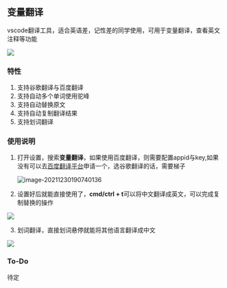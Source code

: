 ## 变量翻译
vscode翻译工具，适合英语差，记性差的同学使用，可用于变量翻译，查看英文注释等功能

![](https://s2.loli.net/2021/12/30/vzPfuFEhpMLW8jD.gif)



### 特性
1. 支持谷歌翻译与百度翻译
2. 支持自动多个单词使用驼峰
3. 支持自动替换原文
4. 支持自动复制翻译结果
5. 支持划词翻译

### 使用说明

1. 打开设置，搜索**变量翻译**，如果使用百度翻译，则需要配置appid与key,如果没有可以去[百度翻译平台](https://fanyi-api.baidu.com/product/11)申请一个，选谷歌翻译的话，需要梯子

   ![image-20211230190740136](https://s2.loli.net/2021/12/30/icwE5Lrpz1ZWGtj.png)

2. 设置好后就能直接使用了，**cmd/ctrl + t**可以将中文翻译成英文，可以完成复制替换的操作

![](https://s2.loli.net/2021/12/30/akJQFqMgITyElAV.gif)



3. 划词翻译，直接划词悬停就能将其他语言翻译成中文

![](https://s2.loli.net/2021/12/30/uNvKPBFWx7RAdq2.gif)



### To-Do
待定

